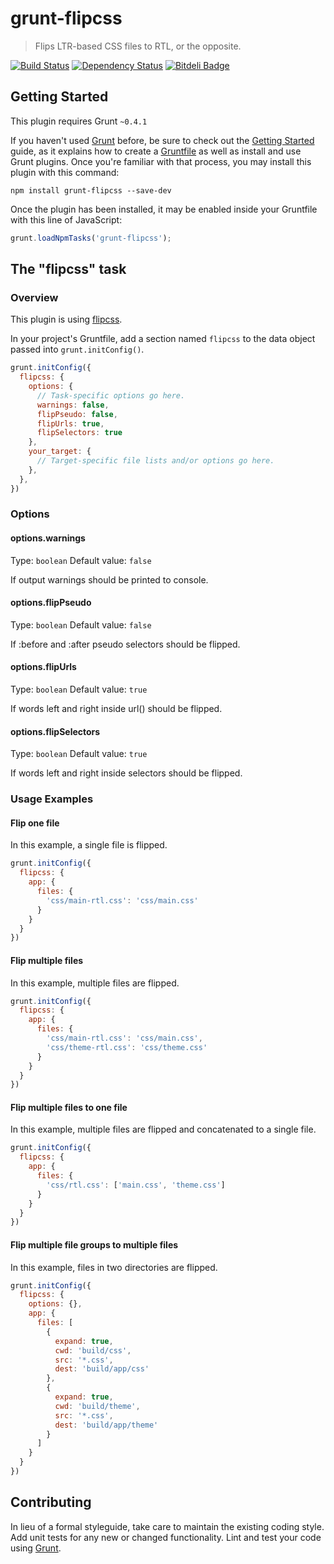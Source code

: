 # grunt-flipcss

> Flips LTR-based CSS files to RTL, or the opposite.

[![Build Status](https://travis-ci.org/behrang/grunt-flipcss.png?branch=master)](https://travis-ci.org/behrang/grunt-flipcss)
[![Dependency Status](https://gemnasium.com/behrang/grunt-flipcss.png)](https://gemnasium.com/behrang/grunt-flipcss)
[![Bitdeli Badge](https://d2weczhvl823v0.cloudfront.net/behrang/grunt-flipcss/trend.png)](https://bitdeli.com/free "Bitdeli Badge")

## Getting Started
This plugin requires Grunt `~0.4.1`

If you haven't used [Grunt](http://gruntjs.com/) before, be sure to check out the [Getting Started](http://gruntjs.com/getting-started) guide, as it explains how to create a [Gruntfile](http://gruntjs.com/sample-gruntfile) as well as install and use Grunt plugins. Once you're familiar with that process, you may install this plugin with this command:

```shell
npm install grunt-flipcss --save-dev
```

Once the plugin has been installed, it may be enabled inside your Gruntfile with this line of JavaScript:

```js
grunt.loadNpmTasks('grunt-flipcss');
```

## The "flipcss" task

### Overview
This plugin is using [flipcss](https://github.com/operasoftware/flipcss).

In your project's Gruntfile, add a section named `flipcss` to the data object passed into `grunt.initConfig()`.

```js
grunt.initConfig({
  flipcss: {
    options: {
      // Task-specific options go here.
      warnings: false,
      flipPseudo: false,
      flipUrls: true,
      flipSelectors: true
    },
    your_target: {
      // Target-specific file lists and/or options go here.
    },
  },
})
```

### Options

#### options.warnings
Type: `boolean`
Default value: `false`

If output warnings should be printed to console.

#### options.flipPseudo
Type: `boolean`
Default value: `false`

If :before and :after pseudo selectors should be flipped.

#### options.flipUrls
Type: `boolean`
Default value: `true`

If words left and right inside url() should be flipped.

#### options.flipSelectors
Type: `boolean`
Default value: `true`

If words left and right inside selectors should be flipped.


### Usage Examples

#### Flip one file
In this example, a single file is flipped.

```js
grunt.initConfig({
  flipcss: {
    app: {
      files: {
        'css/main-rtl.css': 'css/main.css'
      }
    }
  }
})
```

#### Flip multiple files
In this example, multiple files are flipped.

```js
grunt.initConfig({
  flipcss: {
    app: {
      files: {
        'css/main-rtl.css': 'css/main.css',
        'css/theme-rtl.css': 'css/theme.css'
      }
    }
  }
})
```

#### Flip multiple files to one file
In this example, multiple files are flipped and concatenated to a single file.

```js
grunt.initConfig({
  flipcss: {
    app: {
      files: {
        'css/rtl.css': ['main.css', 'theme.css']
      }
    }
  }
})
```

#### Flip multiple file groups to multiple files
In this example, files in two directories are flipped.

```js
grunt.initConfig({
  flipcss: {
    options: {},
    app: {
      files: [
        {
          expand: true,
          cwd: 'build/css',
          src: '*.css',
          dest: 'build/app/css'
        },
        {
          expand: true,
          cwd: 'build/theme',
          src: '*.css',
          dest: 'build/app/theme'
        }
      ]
    }
  }
})
```

## Contributing
In lieu of a formal styleguide, take care to maintain the existing coding style. Add unit tests for any new or changed functionality. Lint and test your code using [Grunt](http://gruntjs.com/).
